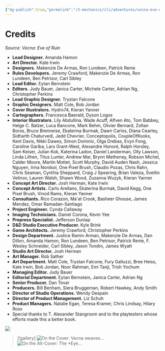 ```yaml
---
{"dg-publish":true,"permalink":"/3-mechanics/cli/adventures/vecna-eve-of-ruin/16-credits/","tags":["ttrpg-cli/compendium/src/5e/veor"],"noteIcon":""}
---
```


# Credits
*Source: Vecna: Eve of Ruin* 

- **Lead Designer.** Amanda Hamon  
- **Art Director.** Kate Irwin  
- **Designers.** Makenzie De Armas, Ron Lundeen, Patrick Renie  
- **Rules Developers.** Jeremy Crawford, Makenzie De Armas, Ron Lundeen, Ben Petrisor, Carl Sibley  
- **Lead Editor.** Eytan Bernstein  
- **Editors.** Judy Bauer, Janica Carter, Michele Carter, Adrian Ng, Christopher Perkins  
- **Lead Graphic Designer.** Trystan Falcone  
- **Graphic Designers.** Matt Cole, Bob Jordan  
- **Cover Illustrators.** Hydro74, Kieran Yanner  
- **Cartographers.** Francesca Baerald, Dyson Logos  
- **Interior Illustrators.** Lily Abdullina, Wade Acuff, Alfven Ato, Tom Babbey, Helge C. Balzer, Luca Bancone, Mark Behm, Olivier Bernard, Zoltan Boros, Bruce Brenneise, Ekaterina Burmak, Dawn Carlos, Diana Cearley, Sidharth Chaturvedi, Jedd Chevrier, Conceptopolis, CoupleOfKooks, Kent Davis, Nikki Dawes, Simon Dominic, Olga Drebas, Evyn Fong, Caroline Gariba, Lars Grant-West, Alexandre Honoré, Ralph Horsley, Sam Keiser, Julian Kok, Katerina Ladon, Daniel Landerman, Olly Lawson, Linda Lithen, Titus Lunter, Andrew Mar, Brynn Metheney, Robson Michel, Calder Moore, Martin Mottet, Scott Murphy, David Auden Nash, Jessica Nguyen, Irina Nordsol, One Pixel Brush, Claudio Pozas, Chris Rahn, Chris Seaman, Cynthia Sheppard, Craig J Spearing, Brian Valeza, Svetlin Velinov, Lauren Walsh, Shawn Wood, Zuzanna Wuzyk, Kieran Yanner  
- **Concept Art Director.** Josh Herman, Kate Irwin  
- **Concept Artists.** Carlo Arellano, Ekaterina Burmak, David Kegg, One Pixel Brush, Vinod Rams, Kieran Yanner  
- **Consultants.** Rico Corazon, Ma'at Crook, Basheer Ghouse, James Mendez, Omar Ramadan-Santiago  
- **Project Engineer.** Cynda Callaway  
- **Imaging Technicians.** Daniel Corona, Kevin Yee  
- **Prepress Specialist.** Jefferson Dunlap  
- **D&D Studio Executive Producer.** Kyle Brink  
- **Game Architects.** Jeremy Crawford, Christopher Perkins  
- **Design Department.** Justice Ramin Arman, Makenzie De Armas, Dan Dillon, Amanda Hamon, Ron Lundeen, Ben Petrisor, Patrick Renie, F. Wesley Schneider, Carl Sibley, Jason Tondro, James Wyatt  
- **Studio Art Director.** Josh Herman  
- **Art Manager.** Rob Sather  
- **Art Department.** Matt Cole, Trystan Falcone, Fury Galluzzi, Bree Heiss, Kate Irwin, Bob Jordan, Noor Rahman, Emi Tanji, Trish Yochum  
- **Managing Editor.** Judy Bauer  
- **Editorial Department.** Eytan Bernstein, Janica Carter, Adrian Ng  
- **Senior Producer.** Dan Tovar  
- **Producers.** Bill Benham, Siera Bruggeman, Robert Hawkey, Andy Smith  
- **Director of Studio Operations.** Wendy Despain  
- **Director of Product Management.** Liz Schuh  
- **Product Managers.** Natalie Egan, Teresa Kramer, Chris Lindsay, Hilary Ross  
- Special thanks to T. Alexander Stangroom and to the playtesters whose efforts made this a better book.  

![](3-Mechanics/CLI/adventures/vecna-eve-of-ruin/img/219-15-001-vecna-cultist-tattoo.webp#center)

> [!gallery]
> ![On the Cover: Vecna weaves...](3-Mechanics/CLI/adventures/vecna-eve-of-ruin/img/220-15-002-vecna-eve-of-ruin-cover.webp#gallery "On the Cover: Vecna weaves a ritual to remake the multiverse to his liking while Kas prepares to slay the lich in this cover by Kieran Yanner.")
> ![On the Alt-Cover: The *Eye...](3-Mechanics/CLI/adventures/vecna-eve-of-ruin/img/221-15-003-vecna-eve-of-ruin-alt-cover.webp#gallery "On the Alt-Cover: The *Eye and Hand of Vecna* portend terrible doom for existence while the runes on the *Rod of Seven Parts* might offer our heroes some help in this cover by Hydro74.")